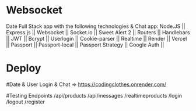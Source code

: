 # Websocket
Date Full Stack app with the following technologies & Chat app:
Node.JS || Express.js || Websocket || Socket.io || Sweet Alert 2 || Routers || Handlebars || JWT || Bcrypt || Userlogin || Cookie-parser || Realtime || Render || Vercel || Passport || Passport-local || Passport Strategy || Google Auth || 


# Deploy

#Date & User Login & Chat => https://codingclothes.onrender.com/

#Testing Endpoints
/api/products
/api/messages
/realtimeproducts
/login
/logout
/register